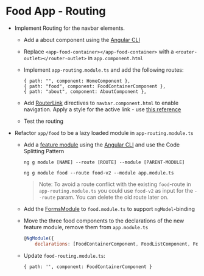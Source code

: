 # Food App - Routing

- Implement Routing for the navbar elements.

    - Add a about component using the [Angular CLI](https://angular.io/cli/generate#component-command)
    
    - Replace `<app-food-container></app-food-container>` with a `<router-outlet></router-outlet>` in `app.component.html`
    
    - Implement `app-routing.module.ts` and add the following routes: 

        ```
        { path: "", component: HomeComponent },
        { path: "food", component: FoodContainerComponent },
        { path: "about", component: AboutComponent },
        ```
    - Add [RouterLink](https://angular.io/api/router/RouterLink) directives to `navbar.component.html` to enable navigation. Apply a style for the active link - use [this reference](https://github.com/arambazamba/ng-dev/blob/main/demos/04-routing/routing-modules/src/app/shared/navbar/navbar.component.ts)

    - Test the routing

- Refactor `app/food` to be a lazy loaded module in `app-routing.module.ts`    
    
    - Add a [feature module](https://angular.io/guide/feature-modules) using the [Angular CLI](https://angular.io/cli/generate#module-command) and 
    use the Code Splitting Pattern 

        ```
        ng g module [NAME] --route [ROUTE] --module [PARENT-MODULE]
        ```

        ```
        ng g module food --route food-v2 --module app.module.ts
        ```
        
        >Note: To avoid a route conflict with the existing `food`-route in `app-routing.module.ts` you could use `food-v2` as input for the `--route` param. You can delete the old route later on.

    - Add the [FormsModule](https://angular.io/api/forms/FormsModule) to `food.module.ts` to support `ngModel`-binding

    - Move the three food components to the declarations of the new feature module, remove them from `app.module.ts`

        ```javascript
        @NgModule({
            declarations: [FoodContainerComponent, FoodListComponent, FoodEditComponent],
        ```    
    - Update `food-routing.module.ts`:

        ```
        { path: '', component: FoodContainerComponent }        
        ```        